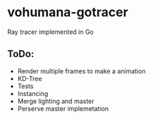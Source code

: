 # vohumana-gotracer
Ray tracer implemented in Go

## ToDo:
  - Render multiple frames to make a animation
  - KD-Tree
  - Tests
  - Instancing
  - Merge lighting and master
  - Perserve master implemetation